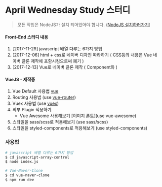 # April Wednesday Study 스터디

> 모든 작업은 NodeJS가 설치 되어있어야 합니다.  ([NodeJS 설치하러가기](https://nodejs.org))

#### Front-End 스터디 내용
1. [2017-11-29] javascript 배열 다루는 6가지 방법
2. [2017-12-06] html + css로 네이버 디자인 따라하기 ( CSS등의 내용은 Vue 네이버 클론 제작에 포함시킴으로써 폐기 )
3. [2017-12-13] Vue로 네이버 클론 제작 ( Component화 )


#### VueJS - 제작중
1. Vue Default 사용법 [vue](https://kr.vuejs.org/v2/guide/index.html)
2. Routing 사용법 (use [vue-router](https://router.vuejs.org/))
3. Vuex 사용법 (use [vuex](https://vuex.vuejs.org/))
4. 외부 Plugin 적용하기
    - Vue Awesome 사용해보기 [이미지 폰트](use vue-awesome)
5. 스타일을 sass/scss로 적용해보기 (use sass/scss)
6. 스타일을 styled-components로 적용해보기 (use styled-components)

### 사용법
```bash
# javascript 배열 다루는 6가지 방법
$ cd javascript-array-control
$ node index.js

# Vue-Naver-Clone
$ cd vue-naver-clone
$ npm run dev

```

